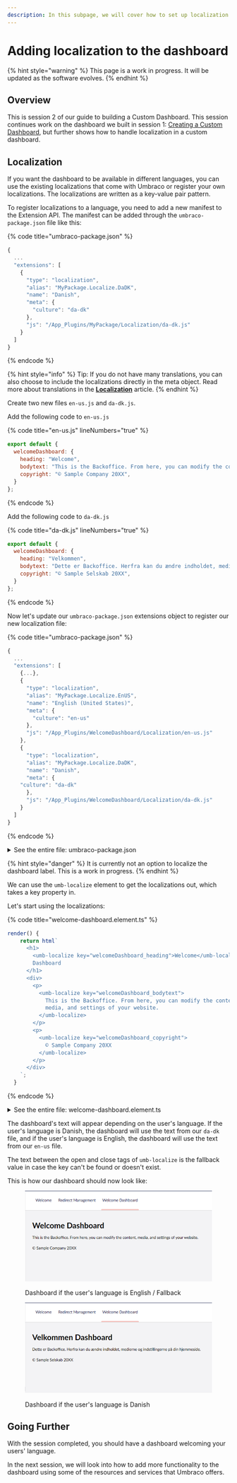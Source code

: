 ```yaml
---
description: In this subpage, we will cover how to set up localization for your dashboard.
---
```


# Adding localization to the dashboard

{% hint style="warning" %}
This page is a work in progress. It will be updated as the software evolves.
{% endhint %}

## Overview

This is session 2 of our guide to building a Custom Dashboard. This session continues work on the dashboard we built in session 1: [Creating a Custom Dashboard](../creating-a-custom-dashboard.md), but further shows how to handle localization in a custom dashboard.

## Localization

If you want the dashboard to be available in different languages, you can use the existing localizations that come with Umbraco or register your own localizations. The localizations are written as a key-value pair pattern.

To register localizations to a language, you need to add a new manifest to the Extension API. The manifest can be added through the `umbraco-package.json` file like this:

{% code title="umbraco-package.json" %}
```typescript
{
  ...  
  "extensions": [
    {
      "type": "localization",
      "alias": "MyPackage.Localize.DaDK",
      "name": "Danish",
      "meta": {
        "culture": "da-dk"
      },
      "js": "/App_Plugins/MyPackage/Localization/da-dk.js"
    }
  ]
}
```
{% endcode %}

{% hint style="info" %}
Tip: If you do not have many translations, you can also choose to include the localizations directly in the meta object. Read more about translations in the [**Localization**](../../extending/localization/) article.
{% endhint %}

Create two new files `en-us.js` and `da-dk.js`.

Add the following code to `en-us.js`

{% code title="en-us.js" lineNumbers="true" %}
```javascript
export default {
  welcomeDashboard: {
    heading: "Welcome",
    bodytext: "This is the Backoffice. From here, you can modify the content, media, and settings of your website.",
    copyright: "© Sample Company 20XX",
  }
};
```
{% endcode %}

Add the following code to `da-dk.js`

{% code title="da-dk.js" lineNumbers="true" %}
```javascript
export default {
  welcomeDashboard: {
    heading: "Velkommen",
    bodytext: "Dette er Backoffice. Herfra kan du ændre indholdet, medierne og indstillingerne på din hjemmeside.",
    copyright: "© Sample Selskab 20XX",
  }
};
```
{% endcode %}

Now let's update our `umbraco-package.json` extensions object to register our new localization file:

{% code title="umbraco-package.json" %}
```typescript
{
  ...
  "extensions": [
    {...},
    {
      "type": "localization",
      "alias": "MyPackage.Localize.EnUS",
      "name": "English (United States)",
      "meta": {
        "culture": "en-us"
      },
      "js": "/App_Plugins/WelcomeDashboard/Localization/en-us.js"
    },
    {
      "type": "localization",
      "alias": "MyPackage.Localize.DaDK",
      "name": "Danish",
      "meta": {
	"culture": "da-dk"
      },
      "js": "/App_Plugins/WelcomeDashboard/Localization/da-dk.js"
    }
  ]
}
```
{% endcode %}

<details>

<summary>See the entire file: umbraco-package.json</summary>

{% code title="umbraco-package.json" lineNumbers="true" %}
```json
{
  "$schema": "../../umbraco-package-schema.json",
  "name": "My.WelcomePackage",
  "version": "0.1.0",
  "extensions": [
    {
      "type": "dashboard",
      "alias": "my.welcome.dashboard",
      "name": "My Welcome Dashboard",
      "js": "/App_Plugins/WelcomeDashboard/dashboard.js",
      "elementName": "my-welcome-dashboard",
      "weight": -1,
      "meta": {
        "label": "Welcome Dashboard",
        "pathname": "welcome-dashboard"
      },
      "conditions": [
        {
          "alias": "Umb.Condition.SectionAlias",
          "match": "Umb.Section.Content"
        }
      ]
    },
    {
      "type": "localization",
      "alias": "MyPackage.Localize.EnUS",
      "name": "English (United States)",
      "meta": {
        "culture": "en-us"
      },
      "js": "/App_Plugins/WelcomeDashboard/Localization/en-us.js"
    },
    {
      "type": "localization",
      "alias": "MyPackage.Localize.DaDK",
      "name": "Danish",
      "meta": {
        "culture": "da-dk"
      },
      "js": "/App_Plugins/WelcomeDashboard/Localization/da-dk.js"
    }
  ]
} 
```
{% endcode %}

</details>

{% hint style="danger" %}
It is currently not an option to localize the dashboard label. This is a work in progress.
{% endhint %}

We can use the `umb-localize` element to get the localizations out, which takes a key property in.

Let's start using the localizations:

{% code title="welcome-dashboard.element.ts" %}
```typescript
render() {
    return html`
      <h1>
        <umb-localize key="welcomeDashboard_heading">Welcome</umb-localize>
        Dashboard
      </h1>
      <div>
        <p>
          <umb-localize key="welcomeDashboard_bodytext">
            This is the Backoffice. From here, you can modify the content,
            media, and settings of your website.
          </umb-localize>
        </p>
        <p>
          <umb-localize key="welcomeDashboard_copyright">
            © Sample Company 20XX
          </umb-localize>
        </p>
      </div>
    `;
  }
```
{% endcode %}

<details>

<summary>See the entire file: welcome-dashboard.element.ts</summary>

{% code title="welcome-dashboard.element.ts" lineNumbers="true" %}
```typescript
import { LitElement, css, html } from "lit";
import { customElement } from "lit/decorators.js";
import { UmbElementMixin } from "@umbraco-cms/backoffice/element-api";

@customElement("my-welcome-dashboard")
export class MyWelcomeDashboardElement extends UmbElementMixin(LitElement) {

  render() {
    return html`
      <h1>
        <umb-localize key="welcomeDashboard_heading">Welcome</umb-localize>
        Dashboard
      </h1>
      <div>
        <p>
          <umb-localize key="welcomeDashboard_bodytext">
            This is the Backoffice. From here, you can modify the content,
            media, and settings of your website.
          </umb-localize>
        </p>
        <p>
          <umb-localize key="welcomeDashboard_copyright">
            © Sample Company 20XX
          </umb-localize>
        </p>
      </div>
    `;
  }

  static styles = [
    css`
      :host {
	display: block;
	padding: 24px;
      }
    `,
  ];
}

declare global {
  interface HTMLElementTagNameMap {
    "my-welcome-dashboard": MyWelcomeDashboardElement;
  }
}
```
{% endcode %}

</details>

The dashboard's text will appear depending on the user's language. If the user's language is Danish, the dashboard will use the text from our `da-dk` file, and if the user's language is English, the dashboard will use the text from our `en-us` file.

The text between the open and close tags of `umb-localize` is the fallback value in case the key can't be found or doesn't exist.

This is how our dashboard should now look like:

<div>

<figure><img src="../../.gitbook/assets/welcome-eng.png" alt=""><figcaption><p>Dashboard if the user's language is English / Fallback</p></figcaption></figure>

 

<figure><img src="../../.gitbook/assets/welcome-da.png" alt=""><figcaption><p>Dashboard if the user's language is Danish</p></figcaption></figure>

</div>

## Going Further

With the session completed, you should have a dashboard welcoming your users' language.

In the next session, we will look into how to add more functionality to the dashboard using some of the resources and services that Umbraco offers.
